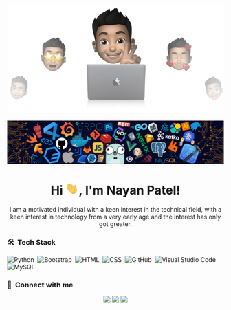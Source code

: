 <p align="center"><img src="https://raw.githubusercontent.com/KevinPatel04/KevinPatel04/master/cover-thompson.png"></p>
<p align="center"><img src="https://raw.githubusercontent.com/KevinPatel04/KevinPatel04/master/header.png"></p>

<h1 align="center">Hi <img src="https://raw.githubusercontent.com/KevinPatel04/KevinPatel04/master/Hi.gif" width="30px">, I'm Nayan Patel! </h1>

<p align="center" width="150px">I am a motivated individual with a keen interest in the technical field, with a keen interest in technology from a very early age and the interest has only got greater.</p>

### 🛠 &nbsp;Tech Stack

![Python](https://img.shields.io/badge/-Python-05122A?style=flat&logo=python)&nbsp;
![Bootstrap](https://img.shields.io/badge/-Bootstrap-05122A?style=flat&logo=bootstrap&logoColor=563D7C)&nbsp;
![HTML](https://img.shields.io/badge/-HTML-05122A?style=flat&logo=HTML5)&nbsp;
![CSS](https://img.shields.io/badge/-CSS-05122A?style=flat&logo=CSS3&logoColor=1572B6)&nbsp;
![GitHub](https://img.shields.io/badge/-GitHub-05122A?style=flat&logo=github)&nbsp;
![Visual Studio Code](https://img.shields.io/badge/-Visual%20Studio%20Code-05122A?style=flat&logo=visual-studio-code&logoColor=007ACC)&nbsp;
![MySQL](https://img.shields.io/badge/-MySQL-05122A?style=flat&logo=mysql&logoColor=4479A1)&nbsp;

### :link: &nbsp;Connect with me

<p align="center">
<a href="https://nayanpatel.net"><img src="https://img.shields.io/badge/-nayanpatel.net-3423A6?style=for-the-badge&logo=Google-Chrome&logoColor=white"/></a>
<a href="https://linkedin.com/in/nayanpatel123"><img src="https://img.shields.io/badge/-Nayan%20Patel-0077B5?style=for-the-badge&logo=Linkedin&logoColor=white"/></a>
<a href="mailto:hello@nayanpatel.net"><img src="https://img.shields.io/badge/-hello@nayanpatel.net-D14836?style=for-the-badge&logo=Gmail&logoColor=white"/></a>
</p>
